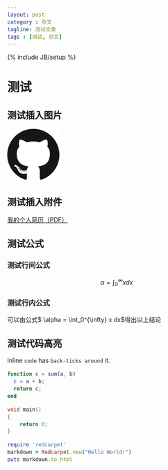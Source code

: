 ```yaml
---
layout: post
category : 杂文
tagline: 测试文章
tags : [测试, 杂文]
---
```

{% include JB/setup %}

# 测试

## 测试插入图片

![Test01](/assets/images/fig_0603.png)

## 测试插入附件

[我的个人简历（PDF）](/assets/files/file_0603.pdf)

## 测试公式

### 测试行间公式

$$ \alpha = \int_0^{\infty} x dx$$

### 测试行内公式

可以由公式$ \alpha = \int_0^{\infty} x dx$得出以上结论

## 测试代码高亮

Inline `code` has `back-ticks around` it.

```matlab
function c = sum(a, b)
  c = a + b;
  return c;
end
```

```c
void main()
{
	return 0;
}
```

```ruby
require 'redcarpet'
markdown = Redcarpet.new("Hello World!")
puts markdown.to_html
```